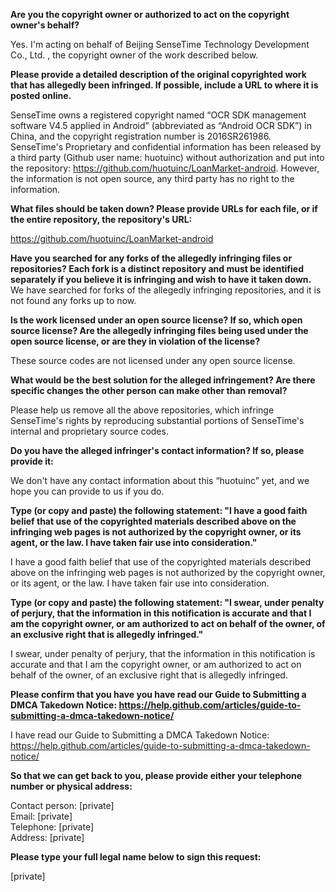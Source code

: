 **Are you the copyright owner or authorized to act on the copyright owner's behalf?**  

Yes. I'm acting on behalf of Beijing SenseTime Technology Development Co., Ltd. , the copyright owner of the work described below.

**Please provide a detailed description of the original copyrighted work that has allegedly been infringed. If possible, include a URL to where it is posted online.**  

SenseTime owns a registered copyright named “OCR SDK management software V4.5 applied in Android” (abbreviated as “Android OCR SDK”) in China, and the copyright registration number is 2016SR261986. SenseTime's Proprietary and confidential information has been released by a third party (Github user name: huotuinc) without authorization and put into the repository: https://github.com/huotuinc/LoanMarket-android. However, the information is not open source, any third party has no right to the information.

**What files should be taken down? Please provide URLs for each file, or if the entire repository, the repository's URL:**  

https://github.com/huotuinc/LoanMarket-android

**Have you searched for any forks of the allegedly infringing files or repositories? Each fork is a distinct repository and must be identified separately if you believe it is infringing and wish to have it taken down.**  
We have searched for forks of the allegedly infringing repositories, and it is not found any forks up to now.

**Is the work licensed under an open source license? If so, which open source license? Are the allegedly infringing files being used under the open source license, or are they in violation of the license?**  

These source codes are not licensed under any open source license.

**What would be the best solution for the alleged infringement? Are there specific changes the other person can make other than removal?**    

Please help us remove all the above repositories, which infringe SenseTime's rights by reproducing substantial portions of SenseTime's internal and proprietary source codes.
  
**Do you have the alleged infringer's contact information? If so, please provide it:**  

We don't have any contact information about this “huotuinc” yet, and we hope you can provide to us if you do.

**Type (or copy and paste) the following statement: "I have a good faith belief that use of the copyrighted materials described above on the infringing web pages is not authorized by the copyright owner, or its agent, or the law. I have taken fair use into consideration."**  

I have a good faith belief that use of the copyrighted materials described above on the infringing web pages is not authorized by the copyright owner, or its agent, or the law. I have taken fair use into consideration.

**Type (or copy and paste) the following statement: "I swear, under penalty of perjury, that the information in this notification is accurate and that I am the copyright owner, or am authorized to act on behalf of the owner, of an exclusive right that is allegedly infringed."**  

I swear, under penalty of perjury, that the information in this notification is accurate and that I am the copyright owner, or am authorized to act on behalf of the owner, of an exclusive right that is allegedly infringed.

**Please confirm that you have you have read our Guide to Submitting a DMCA Takedown Notice: https://help.github.com/articles/guide-to-submitting-a-dmca-takedown-notice/**  

I have read our Guide to Submitting a DMCA Takedown Notice: https://help.github.com/articles/guide-to-submitting-a-dmca-takedown-notice/

**So that we can get back to you, please provide either your telephone number or physical address:**  

Contact person: [private]  
Email: [private]  
Telephone: [private]  
Address: [private]  

**Please type your full legal name below to sign this request:**  

[private]  
